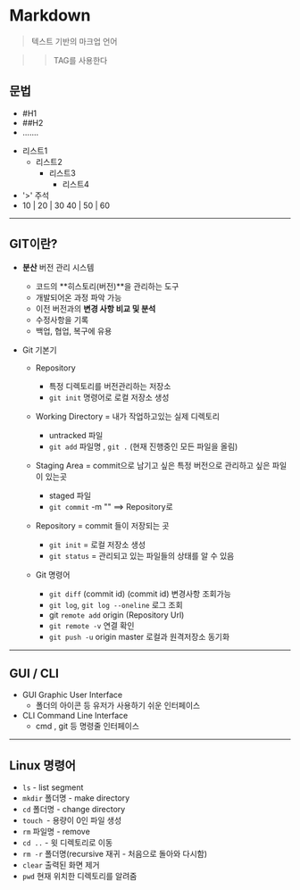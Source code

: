 # Markdown

> 텍스트 기반의 마크업 언어

> > TAG를 사용한다



## 문법

+ #H1
+ ##H2
+ .......



* 리스트1
  + 리스트2
    + 리스트3
      + 리스트4
* '>' 주석
* 10 | 20 | 30
  40 | 50 | 60
  

---



## **GIT**이란?

* **분산** 버전 관리 시스템

  + 코드의 **히스토리(버전)**을 관리하는 도구
  + 개발되어온 과정 파악 가능
  + 이전 버전과의 **변경 사항 비교 및 분석**
  + 수정사항을 기록
  + 백업, 협업, 복구에 유용
* Git 기본기

  * Repository

    * 특정 디렉토리를 버전관리하는 저장소
    * `git init` 명령어로 로컬 저장소 생성
  * Working Directory = 내가 작업하고있는 실제 디렉토리
  
    + untracked 파일
    + `git add` 파일명  , `git .` (현재 진행중인 모든 파일을 올림)
  * Staging Area = commit으로 남기고 싶은 특정 버전으로 관리하고 싶은 파일이 있는곳

    + staged 파일
    + `git commit` -m "" ==> Repository로
  * Repository = commit 들이 저장되는 곳

    + `git init` = 로컬 저장소 생성
    + `git status` = 관리되고 있는 파일들의 상태를 알 수 있음
  * Git 명령어

    + `git diff` (commit id) (commit id) 변경사항 조회가능
    + `git log`, `git log --oneline` 로그 조회
    + git `remote add` origin (Repository Url)
    + `git remote -v` 연결 확인
    + `git push -u`  origin master 로컬과 원격저장소 동기화

---



## GUI / CLI

* GUI Graphic User Interface
    + 폴더의 아이콘 등 유저가 사용하기 쉬운 인터페이스
* CLI Command Line Interface
    + cmd , git 등 명령줄 인터페이스 

---




## Linux 명령어

+ `ls` - list segment
+ `mkdir` 폴더명  - make directory 
+ `cd` 폴더명 - change  directory
+ `touch `- 용량이 0인 파일 생성
+ `rm` 파일명 - remove
+ `cd ..` - 윗 디렉토리로 이동
+ `rm -r` 폴더명(recursive 재귀 - 처음으로 돌아와 다시함)
+ `clear` 출력된 화면 제거
+ `pwd` 현재 위치한 디렉토리를 알려줌


​       